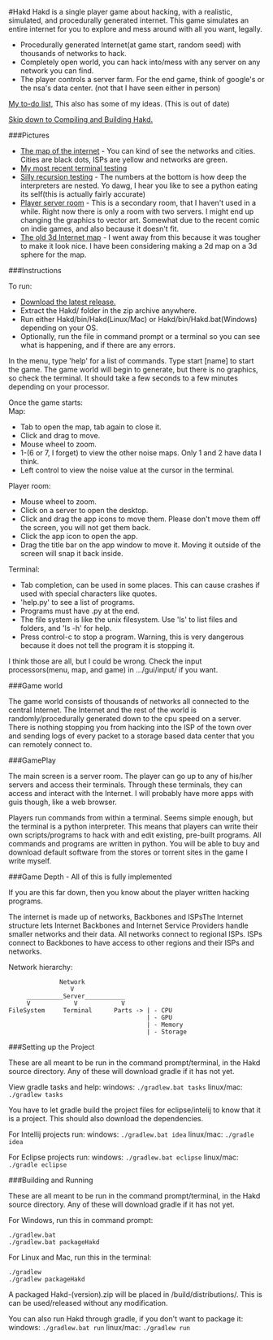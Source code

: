 #Hakd
Hakd is a single player game about hacking, with a realistic, simulated, and procedurally generated internet. This game simulates an entire internet for you to explore and mess around with all you want, legally.
 * Procedurally generated Internet(at game start, random seed) with thousands of networks to hack.
 * Completely open world, you can hack into/mess with any server on any network you can find.
 * The player controls a server farm. For the end game, think of google's or the nsa's data center. (not that I have seen either in person)

[My to-do list,](https://trello.com/b/aPgl1zpo/hak-d) This also has some of my ideas. (This is out of date)

[Skip down to Compiling and Building Hakd.](https://github.com/Rsgm/Hakd#building-and-running)

###Pictures

 * [The map of the internet](https://pbs.twimg.com/media/Be28I2MCcAARgYY.png:large) - You can kind of see the networks and cities. Cities are black dots, ISPs are yellow and networks are green.
 * [My most recent terminal testing](https://pbs.twimg.com/media/Bfmh5K2CIAAw7xY.png:large)
 * [Silly recursion testing](https://pbs.twimg.com/media/BZziL6iCYAA2dE9.png:large) - The numbers at the bottom is how deep the interpreters are nested. Yo dawg, I hear you like to see a python eating its self(this is actually fairly accurate)
 * [Player server room](https://pbs.twimg.com/media/BPKDzizCAAM8yrx.png:large) - This is a secondary room, that I haven't used in a while. Right now there is only a room with two servers. I might end up changing the graphics to vector art. Somewhat due to the recent comic on indie games, and also because it doesn't fit.
 * [The old 3d Internet map](https://pbs.twimg.com/media/BSP9-SxCMAALpyk.png:large) - I went away from this because it was tougher to make it look nice. I have been considering making a 2d map on a 3d sphere for the map.


###Instructions

To run:
 * [Download the latest release.](https://github.com/Rsgm/Hakd/releases)
 * Extract the Hakd/ folder in the zip archive anywhere.
 * Run either Hakd/bin/Hakd(Linux/Mac) or Hakd/bin/Hakd.bat(Windows) depending on your OS.
 * Optionally, run the file in command prompt or a terminal so you can see what is happening, and if there are any errors.

In the menu, type 'help' for a list of commands. Type start [name] to start the game. The game world will begin to generate, but there is no graphics, so check the terminal. It should take a few seconds to a few minutes depending on your processor.

Once the game starts:  
Map:
 * Tab to open the map, tab again to close it.
 * Click and drag to move.
 * Mouse wheel to zoom.
 * 1-(6 or 7, I forget) to view the other noise maps. Only 1 and 2 have data I think.
 * Left control to view the noise value at the cursor in the terminal.

Player room:
 * Mouse wheel to zoom.
 * Click on a server to open the desktop.
 * Click and drag the app icons to move them. Please don't move them off the screen, you will not get them back.
 * Click the app icon to open the app.
 * Drag the title bar on the app window to move it. Moving it outside of the screen will snap it back inside.

Terminal:
 * Tab completion, can be used in some places. This can cause crashes if used with special characters like quotes.
 * 'help.py' to see a list of programs.
 * Programs must have .py at the end.
 * The file system is like the unix filesystem. Use 'ls' to list files and folders, and 'ls -h' for help.
 * Press control-c to stop a program. Warning, this is very dangerous because it does not tell the program it is stopping it.

I think those are all, but I could be wrong. Check the input processors(menu, map, and game) in .../gui/input/ if you want.


###Game world

The game world consists of thousands of networks all connected to the central Internet. The Internet and the rest of the world is randomly/procedurally generated down to the cpu speed on a server.  
There is nothing stopping you from hacking into the ISP of the town over and sending logs of every packet to a storage based data center that you can remotely connect to.


###GamePlay

The main screen is a server room. The player can go up to any of his/her servers and access their terminals. Through these terminals, they can access and interact with the Internet. I will probably have more apps with guis though, like a web browser.

Players run commands from within a terminal. Seems simple enough, but the terminal is a python interpreter. This means that players can write their own scripts/programs to hack with and edit existing, pre-built programs. 
All commands and programs are written in python. You will be able to buy and download default software from the stores or torrent sites in the game I write myself.


###Game Depth - All of this is fully implemented

If you are this far down, then you know about the player written hacking programs.

The internet is made up of networks, Backbones and ISPsThe Internet structure lets Internet Backbones and Internet Service Providers handle smaller networks and their data. All networks connect to regional ISPs. ISPs connect to Backbones to have access to other regions and their ISPs and networks.

Network hierarchy:
```
              Network
                 V
     __________Server___________
     V            V            V
FileSystem     Terminal      Parts -> | - CPU
                                      | - GPU
                                      | - Memory
                                      | - Storage
```


###Setting up the Project

These are all meant to be run in the command prompt/terminal, in the Hakd source directory. Any of these will download gradle if it has not yet.

View gradle tasks and help:
windows: ```./gradlew.bat tasks```
linux/mac: ```./gradlew tasks```

You have to let gradle build the project files for eclipse/intelij to know that it is a project. This should also download the dependencies.

For Intellij projects run:
windows: ```./gradlew.bat idea```
linux/mac: ```./gradle idea```

For Eclipse projects run:
windows: ```./gradlew.bat eclipse```
linux/mac: ```./gradle eclipse```


###Building and Running

These are all meant to be run in the command prompt/terminal, in the Hakd source directory. Any of these will download gradle if it has not yet.

For Windows, run this in command prompt:
```
./gradlew.bat
./gradlew.bat packageHakd
```

For Linux and Mac, run this in the terminal:
```
./gradlew
./gradlew packageHakd
```

A packaged Hakd-(version).zip will be placed in /build/distributions/. This is can be used/released without any modification.

You can also run Hakd through gradle, if you don't want to package it:
windows: ```./gradlew.bat run```
linux/mac: ```./gradlew run```

